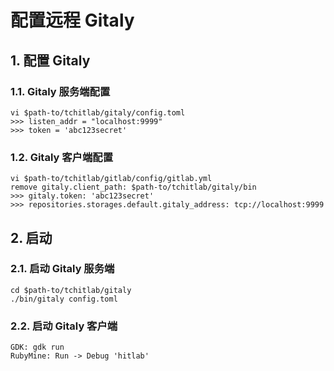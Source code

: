 配置远程 Gitaly
===

## 1. 配置 Gitaly

### 1.1. Gitaly 服务端配置

    vi $path-to/tchitlab/gitaly/config.toml
    >>> listen_addr = "localhost:9999"
    >>> token = 'abc123secret'

### 1.2. Gitaly 客户端配置

    vi $path-to/tchitlab/gitlab/config/gitlab.yml
    remove gitaly.client_path: $path-to/tchitlab/gitaly/bin
    >>> gitaly.token: 'abc123secret'
    >>> repositories.storages.default.gitaly_address: tcp://localhost:9999


## 2. 启动

### 2.1. 启动 Gitaly 服务端

    cd $path-to/tchitlab/gitaly
    ./bin/gitaly config.toml

### 2.2. 启动 Gitaly 客户端

    GDK: gdk run
    RubyMine: Run -> Debug 'hitlab'

